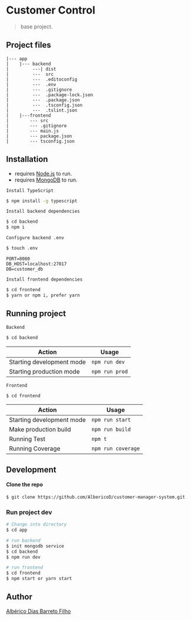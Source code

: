 # Customer Control

> base project.

## Project files

```text
|--- app
|    |--- backend
|         ---| dist
|         ---  src
|         ---  .editoconfig
|         ---  .env
|         ---  .gitignore
|         ---  .package-lock.json
|         ---  .package.json
|         ---  .tsconfig.json
|         ---  .tslint.json
|    |---frontend
|        --- src
|        --- .gitignore
|        --- main.js
|        --- package.json
|        --- tsconfig.json
```

## Installation

- requires [Node.js](https://nodejs.org/) to run.
- requires [MongoDB](https://www.mongodb.com/) to run.

`Install TypeScript`

```bash
$ npm install -g typescript
```

`Install backend dependencies`

```bash
$ cd backend
$ npm i
```

`Configure backend .env`

```bash
$ touch .env
```

```text
PORT=8080
DB_HOST=localhost:27017
DB=customer_db
```

`Install frontend dependencies`

```bash
$ cd frontend
$ yarn or npm i, prefer yarn
```

## Running project

`Backend`

```bash
$ cd backend
```

| Action                    | Usage          |
| ------------------------- | -------------- |
| Starting development mode | `npm run dev`  |
| Starting production mode  | `npm run prod` |

`Frontend`

```bash
$ cd frontend
```

| Action                    | Usage              |
| ------------------------- | ------------------ |
| Starting development mode | `npm run start`    |
| Make production build     | `npm run build`    |
| Running Test              | `npm t`            |
| Running Coverage          | `npm run coverage` |

## Development

#### Clone the repo

```bash
$ git clone https://github.com/AlbericoD/customer-manager-system.git
```

### Run project dev

```bash
# Change into directory
$ cd app

# run backend
$ init mongodb service
$ cd backend
$ npm run dev

# run frontend
$ cd frontend
$ npm start or yarn start
```

## Author

[Albérico Dias Barreto Filho](https://www.linkedin.com/in/albericod/)
